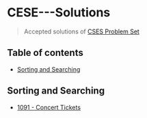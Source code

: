 # CESE---Solutions
> Accepted solutions of [CSES Problem Set](https://cses.fi/problemset/list/)

## Table of contents
- [Sorting and Searching](#Sorting-and-Searching)

## Sorting and Searching
- [1091 - Concert Tickets](source/1091%20-%20Concert%20Tickets.cpp)
